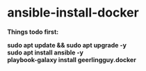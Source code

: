 # ansible-install-docker

**Things todo first:**

<b>sudo apt update && sudo apt upgrade -y</b><br>
<b>sudo apt install ansible -y</b><br>
<b>playbook-galaxy install geerlingguy.docker</b><br>


